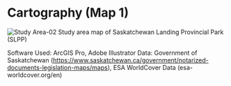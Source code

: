 # Cartography (Map 1)

![Study Area-02](https://github.com/user-attachments/assets/06ddbd08-e806-4303-8719-2673fa8d463a)
              Study area map of Saskatchewan Landing Provincial Park (SLPP)


Software Used: ArcGIS Pro, Adobe Illustrator
Data: Government of Saskatchewan (https://www.saskatchewan.ca/government/notarized-documents-legislation-maps/maps), ESA WorldCover Data (esa-worldcover.org/en)
